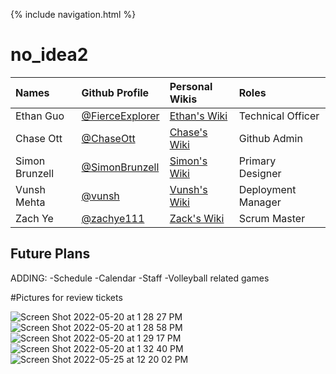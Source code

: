 {% include navigation.html %}

# no_idea2 


| Names | Github Profile | Personal Wikis | Roles | 
| :--- | :--- | :--- | :--- | 
| Ethan Guo  | [@FierceExplorer](https://github.com/FierceExplorer) | [Ethan's Wiki](https://github.com/FierceExplorer/no_idea/wiki/Ethan-Guo-Personal-Wiki) | Technical Officer |
| Chase Ott | [@ChaseOtt](https://github.com/ChaseOtt)| [Chase's Wiki](https://github.com/FierceExplorer/no_idea/wiki/Chase-Ott-Personal-Wiki) | Github Admin
| Simon Brunzell |  [@SimonBrunzell](https://github.com/SimonBrunzell)| [Simon's Wiki](https://github.com/SimonBrunzell/dataStructTri3/wiki)| Primary Designer
| Vunsh Mehta | [@vunsh](https://github.com/vunsh) | [Vunsh's Wiki](https://github.com/FierceExplorer/no_idea/wiki/Vunsh's-personal-wiki) | Deployment Manager
| Zach Ye |  [@zachye111](https://github.com/zachye111)| [Zack's Wiki](https://github.com/FierceExplorer/no_idea/wiki/Zach-Ye-Personal-Wiki) | Scrum Master

## Future Plans

ADDING:
-Schedule
-Calendar
-Staff
-Volleyball related games

#Pictures for review tickets

![Screen Shot 2022-05-20 at 1 28 27 PM](https://user-images.githubusercontent.com/37047405/169605977-af623933-5ba2-4d0f-9c09-7b9583b9395f.png)
![Screen Shot 2022-05-20 at 1 28 58 PM](https://user-images.githubusercontent.com/37047405/169605987-8fd4ceb3-569f-478b-ab82-fcb96b2c5451.png)
![Screen Shot 2022-05-20 at 1 29 17 PM](https://user-images.githubusercontent.com/37047405/169605994-8bbcb459-d9cb-4454-8f32-fa681725b35f.png)
![Screen Shot 2022-05-20 at 1 32 40 PM](https://user-images.githubusercontent.com/37047405/169606365-40704dda-6aa8-4bf1-8bfa-ed1b5de2f4a3.png)
![Screen Shot 2022-05-25 at 12 20 02 PM](https://user-images.githubusercontent.com/37047405/170351021-0ab0cfdd-17f2-4093-92d4-063313795d0c.png)
